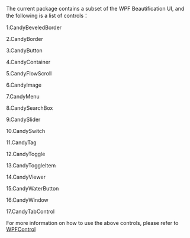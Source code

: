 The current package contains a subset of the WPF Beautification UI, and the following is a list of controls：

1.CandyBeveledBorder

2.CandyBorder

3.CandyButton

4.CandyContainer

5.CandyFlowScroll

6.CandyImage

7.CandyMenu

8.CandySearchBox

9.CandySlider

10.CandySwitch

11.CandyTag

12.CandyToggle

13.CandyToggleItem

14.CandyViewer

15.CandyWaterButton

16.CandyWindow

17.CandyTabControl

For more information on how to use the above controls, please refer to [WPFControl](https://github.com/EmilyEdna/WPFControl)
